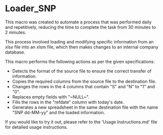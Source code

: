 # Loader_SNP

This macro was created to automate a process that was performed daily and repetitively, reducing the time to complete the task from 30 minutes to 2 minutes.

This process involved loading and modifying specific information from an xlsx file into an xlsm file, which then makes changes to an internal company database.

This macro performs the following actions as per the given specifications:

- Detects the format of the source file to ensure the correct transfer of information.
- Copies the required columns from the source file to the destination file.
- Changes the rows in the 4 columns that contain "S" and "N" to "1" and "0".
- Replaces empty fields with "~NULL~".
- Fills the rows in the "refdate" column with today's date.
- Generates a new spreadsheet in the same destination file with the name "SNP dd-MM-yy" and the loaded information.

If you would like to try it out, please refer to the 'Usage Instructions.md' file for detailed usage instructions.
